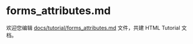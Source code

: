 forms_attributes.md
===

欢迎您编辑 <a target="__blank" href="https://github.com/jaywcjlove/html-tutorial/blob/master/docs/tutorial/forms_attributes.md">docs/tutorial/forms_attributes.md</a> 文件，共建 HTML Tutorial 文档。
